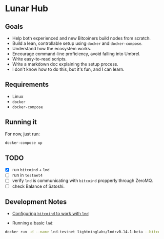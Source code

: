 # Lunar Hub

## Goals
- Help both experienced and new Bitcoiners build nodes from scratch.
- Build a lean, controllable setup using `docker` and `docker-compose`.
- Understand how the ecosystem works.
- Encourage command-line proficiency, avoid falling into Umbrel.
- Write easy-to-read scripts.
- Write a markdown doc explaining the setup process.
- I don't know how to do this, but it's fun, and I can learn.

## Requirements

- Linux
- `docker`
- `docker-compose`

## Running it

For now, just run:
```bash
docker-compose up
```

## TODO
- [x] run `bitcoind` + `lnd`
- [ ] run in `testnet4`
- [ ] verify `lnd` is communicating with `bitcoind` propperly through ZeroMQ.
- [ ] check Balance of Satoshi.

## Development Notes
- [Configuring `bitcoind` to work with `lnd`](https://github.com/lightningnetwork/lnd/blob/master/docs/INSTALL.md#bitcoind-options)

- Running a basic `lnd`:
```bash
docker run -d --name lnd-testnet lightninglabs/lnd:v0.14.1-beta --bitcoin.active --bitcoin.testnet --bitcoin.node=neutrino --neutrino.connect=faucet.lightning.community
```

